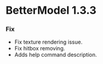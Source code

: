 # BetterModel 1.3.3

### Fix
- Fix texture rendering issue.
- Fix hitbox removing.
- Adds help command description.